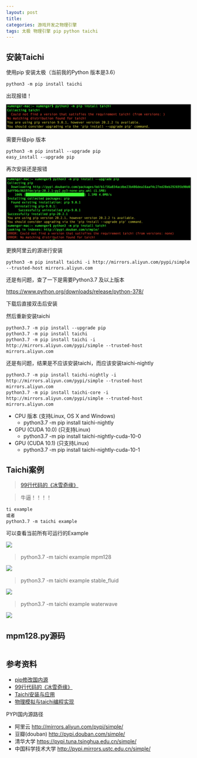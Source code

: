 ```yaml
---
layout: post
title: 
categories: 游戏开发之物理引擎
tags: 太极 物理引擎 pip python taichi 
---
```


## 安装Taichi 

使用pip 安装太极（当前我的Python 版本是3.6）

```
python3 -m pip install taichi
```

出现报错！

![](../media/image/2020-08-11/01.png)

需要升级pip 版本

```
python3 -m pip install --upgrade pip
easy_install --upgrade pip
```

再次安装还是报错

![](../media/image/2020-08-11/02.png)

更换阿里云的源进行安装

```
python3 -m pip install taichi -i http://mirrors.aliyun.com/pypi/simple --trusted-host mirrors.aliyun.com
```

还是有问题，查了一下是需要Python3.7 及以上版本

https://www.python.org/downloads/release/python-378/

下载后直接双击后安装

然后重新安装taichi

```
python3.7 -m pip install --upgrade pip
python3.7 -m pip install taichi
python3.7 -m pip install taichi -i http://mirrors.aliyun.com/pypi/simple --trusted-host mirrors.aliyun.com
```

还是有问题，结果是不应该安装taichi，而应该安装taichi-nightly

```
python3.7 -m pip install taichi-nightly -i http://mirrors.aliyun.com/pypi/simple --trusted-host mirrors.aliyun.com
python3.7 -m pip install taichi-core -i http://mirrors.aliyun.com/pypi/simple --trusted-host mirrors.aliyun.com
```

* CPU 版本 (支持Linux, OS X and Windows)
	* python3.7 -m pip install taichi-nightly
* GPU (CUDA 10.0) (只支持Linux)
	* python3.7 -m pip install taichi-nightly-cuda-10-0
* GPU (CUDA 10.1) (只支持Linux)
	* python3.7 -m pip install taichi-nightly-cuda-10-1

## Taichi案例

>[99行代码的《冰雪奇缘》](https://zhuanlan.zhihu.com/p/97700605)

>牛逼！！！！

```
ti example 
或者 
python3.7 -m taichi example
```

可以查看当前所有可运行的Example

![](../media/image/2020-08-11/03.png)

>python3.7 -m taichi example mpm128

![](../media/image/2020-08-11/04.gif)

>python3.7 -m taichi example stable_fluid

![](../media/image/2020-08-11/05.gif)

>python3.7 -m taichi example waterwave

![](../media/image/2020-08-11/06.gif)

## mpm128.py源码

```python

```

## 参考资料

* [pip修改国内源](https://www.cnblogs.com/abner28/p/10249630.html)
* [99行代码的《冰雪奇缘》](https://zhuanlan.zhihu.com/p/97700605)
* [Taichi安装与应用](https://blog.csdn.net/weixin_43840862/article/details/103936699)
* [物理模拟与taichi编程实现](https://blog.csdn.net/qq_33946416/article/details/104211249)

PYPI国内源路径

* 阿里云 http://mirrors.aliyun.com/pypi/simple/
* 豆瓣(douban) http://pypi.douban.com/simple/
* 清华大学 https://pypi.tuna.tsinghua.edu.cn/simple/
* 中国科学技术大学 http://pypi.mirrors.ustc.edu.cn/simple/